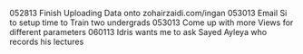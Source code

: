 052813 Finish Uploading Data onto zohairzaidi.com/ingan
053013 Email Si to setup time to Train two undergrads 
053013 Come up with more Views for different parameters
060113 Idris wants me to ask Sayed Ayleya who records his lectures 
